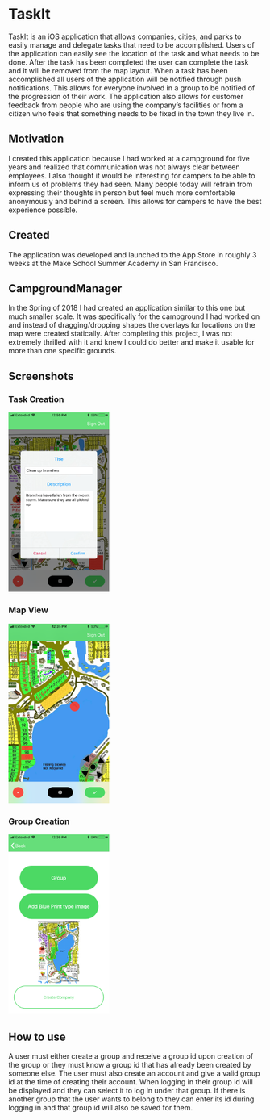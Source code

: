 # TaskIt
TaskIt is an iOS application that allows companies, cities, and parks to easily manage and delegate tasks that need to be accomplished. Users of the application can easily see the location of the task and what needs to be done. After the task has been completed the user can complete the task and it will be removed from the map layout. When a task has been accomplished all users of the application will be notified through push notifications. This allows for everyone involved in a group to be notified of the progression of their work. The application also allows for customer feedback from people who are using the company’s facilities or from a citizen who feels that something needs to be fixed in the town they live in.

## Motivation
I created this application because I had worked at a campground for five years and realized that communication was not always clear between employees. I also thought it would be interesting for campers to be able to inform us of problems they had seen. Many people today will refrain from expressing their thoughts in person but feel much more comfortable anonymously and behind a screen. This allows for campers to have the best experience possible.

## Created
The application was developed and launched to the App Store in roughly 3 weeks at the Make School Summer Academy in San Francisco.

## CampgroundManager
In the Spring of 2018 I had created an application similar to this one but much smaller scale. It was specifically for the campground I had worked on and instead of dragging/dropping shapes the overlays for locations on the map were created statically. After completing this project, I was not extremely thrilled with it and knew I could do better and make it usable for more than one specific grounds.

## Screenshots
<h3>Task Creation</h3>
<img src="IMG_2601.PNG" width="200" > 

<h3>Map View</h3>

<img src="IMG_2594.PNG" width="200" > 



<h3>Group Creation</h3>
<img src="IMG_2597.PNG" width="200" > 


## How to use
A user must either create a group and receive a group id upon creation of the group or they must know a group id that has already been created by someone else. The user must also create an account and give a valid group id at the time of creating their account. When logging in their group id will be displayed and they can select it to log in under that group. If there is another group that the user wants to belong to they can enter its id during logging in and that group id will also be saved for them.


